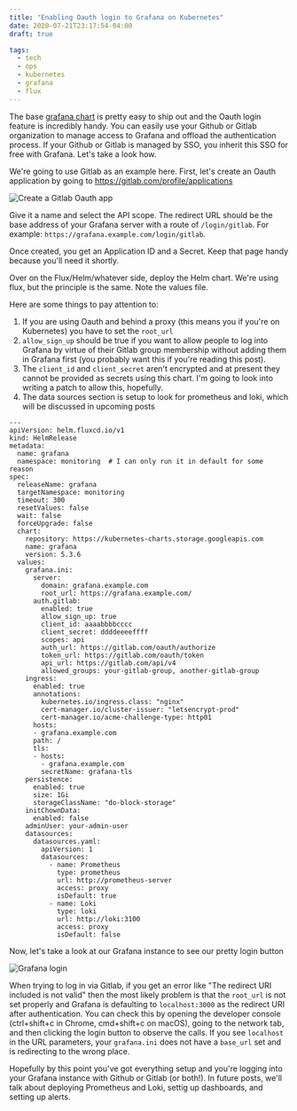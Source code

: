 ```yaml
---
title: "Enabling Oauth login to Grafana on Kubernetes"
date: 2020-07-21T23:17:54-04:00
draft: true

tags:
  - tech
  - ops
  - kubernetes
  - grafana
  - flux
---
```


The base [grafana chart](https://github.com/helm/charts/tree/master/stable/grafana) is pretty easy to ship out and the Oauth login feature is incredibly handy. You can easily use your Github or Gitlab organization to manage access to Grafana and offload the authentication process. If your Github or Gitlab is managed by SSO, you inherit this SSO for free with Grafana. Let's take a look how. 

We're going to use Gitlab as an example here. First, let's create an Oauth application by going to https://gitlab.com/profile/applications

![Create a Gitlab Oauth app](/images/gitlab-oauth-1.png)

Give it a name and select the API scope. The redirect URL should be the base address of your Grafana server with a route of `/login/gitlab`. For example: `https://grafana.example.com/login/gitlab`.

Once created, you get an Application ID and a Secret. Keep that page handy because you'll need it shortly.

Over on the Flux/Helm/whatever side, deploy the Helm chart. We're using flux, but the principle is the same. Note the values file.

Here are some things to pay attention to:

1. If you are using Oauth and behind a proxy (this means you if you're on Kubernetes) you have to set the `root_url`
1. `allow_sign_up` should be true if you want to allow people to log into Grafana by virtue of their Gitlab group membership without adding them in Grafana first (you probably want this if you're reading this post).
1. The `client_id` and `client_secret` aren't encrypted and at present they cannot be provided as secrets using this chart. I'm going to look into writing a patch to allow this, hopefully.
1. The data sources section is setup to look for prometheus and loki, which will be discussed in upcoming posts

```
---
apiVersion: helm.fluxcd.io/v1
kind: HelmRelease
metadata:
  name: grafana
  namespace: monitoring  # I can only run it in default for some reason
spec:
  releaseName: grafana
  targetNamespace: monitoring
  timeout: 300
  resetValues: false
  wait: false
  forceUpgrade: false
  chart:
    repository: https://kubernetes-charts.storage.googleapis.com
    name: grafana
    version: 5.3.6
  values:
    grafana.ini:
      server:
        domain: grafana.example.com
        root_url: https://grafana.example.com/
      auth.gitlab:
        enabled: true
        allow_sign_up: true
        client_id: aaaabbbbcccc
        client_secret: ddddeeeeffff
        scopes: api
        auth_url: https://gitlab.com/oauth/authorize
        token_url: https://gitlab.com/oauth/token
        api_url: https://gitlab.com/api/v4
        allowed_groups: your-gitlab-group, another-gitlab-group
    ingress:
      enabled: true
      annotations:
        kubernetes.io/ingress.class: "nginx"
        cert-manager.io/cluster-issuer: "letsencrypt-prod"
        cert-manager.io/acme-challenge-type: http01
      hosts:
      - grafana.example.com
      path: /
      tls:
      - hosts:
        - grafana.example.com
        secretName: grafana-tls
    persistence:
      enabled: true
      size: 1Gi
      storageClassName: "do-block-storage"
    initChownData:
      enabled: false
    adminUser: your-admin-user
    datasources: 
      datasources.yaml:
        apiVersion: 1
        datasources:
          - name: Prometheus
            type: prometheus
            url: http://prometheus-server
            access: proxy
            isDefault: true
          - name: Loki
            type: loki
            url: http://loki:3100
            access: proxy
            isDefault: false
```

Now, let's take a look at our Grafana instance to see our pretty login button

![Grafana login](/images/grafanna-login.png)

When trying to log in via Gitlab, if you get an error like "The redirect URI included is not valid" then the most likely problem is that the `root_url` is not set properly and Grafana is defaulting to `localhost:3000` as the redirect URI after authentication. You can check this by opening the developer console (ctrl+shift+c in Chrome, cmd+shift+c on macOS), going to the network tab, and then clicking the login button to observe the calls. If you see `localhost` in the URL parameters, your `grafana.ini` does not have a `base_url` set and is redirecting to the wrong place.


Hopefully by this point you've got everything setup and you're logging into your Grafana instance with Github or Gitlab (or both!). In future posts, we'll talk about deploying Prometheus and Loki, settig up dashboards, and setting up alerts.
